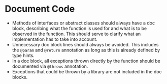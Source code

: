 # Document Code

 * Methods of interfaces or abstract classes should always have a doc block, describing what the function is used for and what is to be observed in the function. This should serve to clarify what an implementation has to take into account.
 * Unnecessary doc block lines should always be avoided. This includes the `@param` and `@return` annotation as long as this is already defined by type hints.
 * In a doc block, all exceptions thrown directly by the function should be documented via `@throws` annotation. 
 * Exceptions that could be thrown by a library are not included in the doc blocks.
